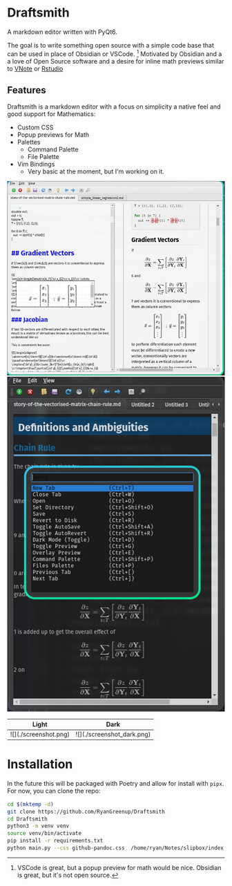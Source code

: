 # Draftsmith

A markdown editor written with PyQt6.

The goal is to write something open source with a simple code base that can be used in place of Obsidian or VSCode. [^1] Motivated by Obsidian and a a love of Open Source software and a desire for inline math previews similar to [VNote](https://github.com/vnotex/vnote) or [Rstudio](https://github.com/rstudio/rstudio)

## Features

Draftsmith is a markdown editor with a focus on simplicity a native feel and good support for Mathematics:

- Custom CSS
- Popup previews for Math
- Palettes
  - Command Palette
  - File Palette
- Vim Bindings
  - Very basic at the moment, but I'm working on it.

![](./screenshot.png)
![](./screenshot_dark.png)

<table>
<thead>
<tr class="header">
<th>Light</th>
<th>Dark</th>
</tr>
</thead>
<tbody>
<tr class="odd">
<td>
![](./screenshot.png)
</td>
<td>
![](./screenshot_dark.png)
</td>
</tr>
</tbody>
</table>


[^1]: VSCode is great, but a popup preview for math would be nice. Obsidian is great, but it's not open source.

# Installation

In the future this will be packaged with Poetry and allow for install with `pipx`. For now, you can clone the repo:

```bash
cd $(mktemp -d)
git clone https://github.com/RyanGreenup/Draftsmith
cd Draftsmith
python3 -m venv venv
source venv/bin/activate
pip install -r requirements.txt
python main.py --css github-pandoc.css  /home/ryan/Notes/slipbox/index.md --dir ~/Notes/
```

